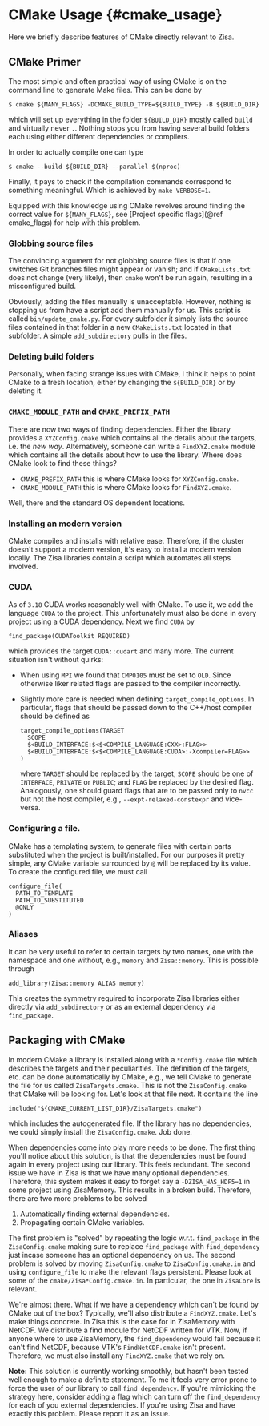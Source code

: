 # CMake Usage                                                     {#cmake_usage}
Here we briefly describe features of CMake directly relevant to Zisa.

## CMake Primer
The most simple and often practical way of using CMake is on the command line to
generate Make files. This can be done by

    $ cmake ${MANY_FLAGS} -DCMAKE_BUILD_TYPE=${BUILD_TYPE} -B ${BUILD_DIR}

which will set up everything in the folder `${BUILD_DIR}` mostly called
`build` and virtually never `.`. Nothing stops you from having several build
folders each using either different dependencies or compilers.

In order to actually compile one can type

    $ cmake --build ${BUILD_DIR} --parallel $(nproc)

Finally, it pays to check if the compilation commands correspond to something
meaningful. Which is achieved by `make VERBOSE=1`.

Equipped with this knowledge using CMake revolves around finding the correct
value for `${MANY_FLAGS}`, see [Project specific flags](@ref cmake_flags) for help
with this problem.

### Globbing source files
The convincing argument for not globbing source files is that if one switches
Git branches files might appear or vanish; and if `CMakeLists.txt` does not
change (very likely), then `cmake` won't be run again, resulting in a
misconfigured build.

Obviously, adding the files manually is unacceptable. However, nothing is
stopping us from have a script add them manually for us. This script is called
`bin/update_cmake.py`. For every subfolder it simply lists the source files
contained in that folder in a new `CMakeLists.txt` located in that subfolder. A
simple `add_subdirectory` pulls in the files.

### Deleting build folders
Personally, when facing strange issues with CMake, I think it helps to point
CMake to a fresh location, either by changing the `${BUILD_DIR}` or by deleting
it.

### `CMAKE_MODULE_PATH` and `CMAKE_PREFIX_PATH`
There are now two ways of finding dependencies. Either the library provides a
`XYZConfig.cmake` which contains all the details about the targets, i.e. the
*new way*. Alternatively, someone can write a `FindXYZ.cmake` module which
contains all the details about how to use the library. Where does CMake look to
find these things?

* `CMAKE_PREFIX_PATH` this is where CMake looks for `XYZConfig.cmake`.
* `CMAKE_MODULE_PATH` this is where CMake looks for `FindXYZ.cmake`.

Well, there and the standard OS dependent locations.

### Installing an modern version
CMake compiles and installs with relative ease. Therefore, if the cluster
doesn't support a modern version, it's easy to install a modern version
locally. The Zisa libraries contain a script which automates all steps involved.

### CUDA
As of `3.18` CUDA works reasonably well with CMake. To use it, we add the
language `CUDA` to the project. This unfortunately must also be done in every
project using a CUDA dependency. Next we find `CUDA` by

    find_package(CUDAToolkit REQUIRED)

which provides the target `CUDA::cudart` and many more. The current situation
isn't without quirks:

* When using `MPI` we found that `CMP0105` must be set to `OLD`. Since
  otherwise liker related flags are passed to the compiler incorrectly.

* Slightly more care is needed when defining `target_compile_options`.  In
  particular, flags that should be passed down to the C++/host compiler
  should be defined as
  ```
  target_compile_options(TARGET
    SCOPE
    $<BUILD_INTERFACE:$<$<COMPILE_LANGUAGE:CXX>:FLAG>>
    $<BUILD_INTERFACE:$<$<COMPILE_LANGUAGE:CUDA>:-Xcompiler=FLAG>>
  )
  ```
  where `TARGET` should be replaced by the target, `SCOPE` should be one of
  `INTERFACE`, `PRIVATE` or `PUBLIC`; and `FLAG` be replaced by the desired
  flag. Analogously, one should guard flags that are to be passed only to `nvcc`
  but not the host compiler, e.g., `--expt-relaxed-constexpr` and vice-versa.


### Configuring a file.
CMake has a templating system, to generate files with certain parts substituted
when the project is built/installed. For our purposes it pretty simple, any
CMake variable surrounded by `@` will be replaced by its value. To create the
configured file, we must call
```
configure_file(
  PATH_TO_TEMPLATE
  PATH_TO_SUBSTITUTED
  @ONLY
)
```

### Aliases
It can be very useful to refer to certain targets by two names, one with the
namespace and one without, e.g., `memory` and `Zisa::memory`. This is possible
through
```
add_library(Zisa::memory ALIAS memory)
```
This creates the symmetry required to incorporate Zisa libraries either directly
via `add_subdirectory` or as an external dependency via `find_package`.

## Packaging with CMake
In modern CMake a library is installed along with a `*Config.cmake` file which
describes the targets and their peculiarities. The definition of the targets,
etc. can be done automatically by CMake, e.g., we tell CMake to generate the
file for us called `ZisaTargets.cmake`. This is not the `ZisaConfig.cmake` that
CMake will be looking for. Let's look at that file next. It contains the line
```
include("${CMAKE_CURRENT_LIST_DIR}/ZisaTargets.cmake")
```
which includes the autogenerated file. If the library has no dependencies, we
could simply install the `ZisaConfig.cmake`. Job done.

When dependencies come into play more needs to be done. The first thing you'll
notice about this solution, is that the dependencies must be found again in
every project using our library. This feels redundant. The second issue we have
in Zisa is that we have many optional dependencies. Therefore, this system
makes it easy to forget say a `-DZISA_HAS_HDF5=1` in some project using
ZisaMemory. This results in a broken build. Therefore, there are two more
problems to be solved

1. Automatically finding external dependencies.
2. Propagating certain CMake variables.

The first problem is "solved" by repeating the logic w.r.t. `find_package` in the
`ZisaConfig.cmake` making sure to replace `find_package` with `find_dependency`
just incase someone has an optional dependency on us. The second problem is
solved by moving `ZisaConfig.cmake` to `ZisaConfig.cmake.in` and using
`configure_file` to make the relevant flags persistent. Please look at some of
the `cmake/Zisa*Config.cmake.in`. In particular, the one in `ZisaCore` is
relevant.

We're almost there. What if we have a dependency which can't be found by CMake
out of the box? Typically, we'll also distribute a `FindXYZ.cmake`. Let's make
things concrete. In Zisa this is the case for in ZisaMemory with NetCDF. We
distribute a find module for NetCDF written for VTK. Now, if anyone where to
use ZisaMemory, the `find_dependency` would fail because it can't find NetCDF,
because VTK's `FindNetCDF.cmake` isn't present. Therefore, we must also install
any `FindXYZ.cmake` that we rely on.

**Note:** This solution is currently working smoothly, but hasn't been tested
well enough to make a definite statement. To me it feels very error prone to
force the user of our library to call `find_dependency`. If you're mimicking
the strategy here, consider adding a flag which can turn off the
`find_dependency` for each of you external dependencies. If you're using Zisa
and have exactly this problem. Please report it as an issue.
